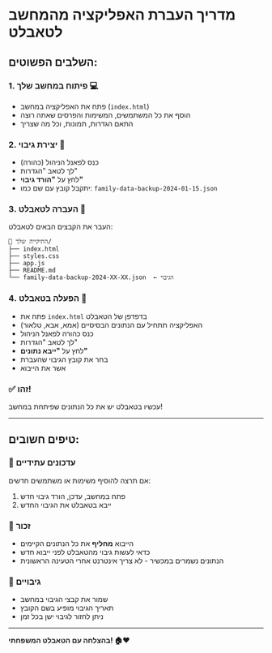 # מדריך העברת האפליקציה מהמחשב לטאבלט

## השלבים הפשוטים:

### 1. פיתוח במחשב שלך 💻
- פתח את האפליקציה במחשב (`index.html`)
- הוסף את כל המשתמשים, המשימות והפרסים שאתה רוצה
- התאם הגדרות, תמונות, וכל מה שצריך

### 2. יצירת גיבוי 📁
- כנס לפאנל הניהול (כהורה)
- לך לטאב "הגדרות"
- לחץ על **"הורד גיבוי"**
- יתקבל קובץ עם שם כמו: `family-data-backup-2024-01-15.json`

### 3. העברה לטאבלט 📱
העבר את הקבצים הבאים לטאבלט:
```
📁 התיקייה שלך/
├── index.html
├── styles.css  
├── app.js
├── README.md
└── family-data-backup-2024-XX-XX.json  ← הגיבוי
```

### 4. הפעלה בטאבלט 🎯
- פתח את `index.html` בדפדפן של הטאבלט
- האפליקציה תתחיל עם הנתונים הבסיסיים (אמא, אבא, טלאור)
- כנס כהורה לפאנל הניהול
- לך לטאב "הגדרות"
- לחץ על **"ייבא נתונים"**
- בחר את קובץ הגיבוי שהעברת
- אשר את הייבוא

### ✅ זהו! 
עכשיו בטאבלט יש את כל הנתונים שפיתחת במחשב!

---

## טיפים חשובים:

### 🔄 עדכונים עתידיים
אם תרצה להוסיף משימות או משתמשים חדשים:
1. פתח במחשב, עדכן, הורד גיבוי חדש
2. ייבא בטאבלט את הגיבוי החדש

### 🚨 זכור
- הייבוא **מחליף** את כל הנתונים הקיימים
- כדאי לעשות גיבוי מהטאבלט לפני ייבוא חדש
- הנתונים נשמרים במכשיר - לא צריך אינטרנט אחרי הטעינה הראשונית

### 📂 גיבויים
- שמור את קבצי הגיבוי במחשב
- תאריך הגיבוי מופיע בשם הקובץ
- ניתן לחזור לגיבוי ישן בכל זמן

---

**בהצלחה עם הטאבלט המשפחתי! 🏠❤️** 